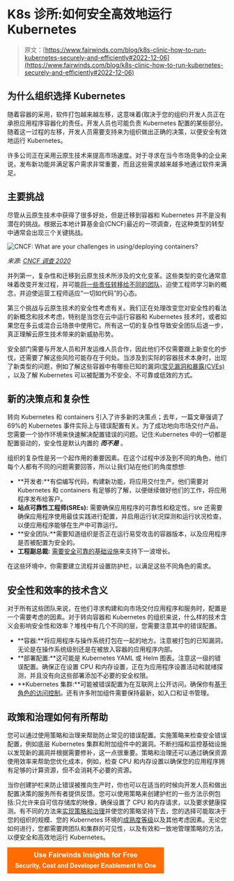 # K8s 诊所:如何安全高效地运行 Kubernetes

> 原文：[https://www.fairwinds.com/blog/k8s-clinic-how-to-run-kubernetes-securely-and-efficiently#2022-12-06](https://www.fairwinds.com/blog/k8s-clinic-how-to-run-kubernetes-securely-and-efficiently#2022-12-06)

 ## 为什么组织选择 Kubernetes

随着容器的采用，软件打包越来越左移，这意味着(取决于您的组织)开发人员正在承担应用程序容器化的责任。开发人员也可能负责 Kubernetes 配置的某些部分。随着这一过程的左移，开发人员需要支持来为组织做出正确的决策，以便安全有效地运行 Kubernetes。

许多公司正在采用云原生技术来提高市场速度。对于寻求在当今市场竞争的企业来说，发布新功能并满足客户需求非常重要，而且这些需求越来越多地通过软件来满足。

## 主要挑战

尽管从云原生技术中获得了很多好处，但是迁移到容器和 Kubernetes 并不是没有潜在的挑战。根据云本地计算基金会(CNCF)最近的一项调查，在这种类型的转型中通常会出现三个关键挑战。

![CNCF: What are your challenges in using/deploying containers? ](img/78502c66566d248c5dc578f4fa2a6750.png)

*来源:* [*CNCF 调查 2020*](https://www.cncf.io/wp-content/uploads/2020/11/CNCF_Survey_Report_2020.pdf)

并列第一，复杂性和迁移到云原生技术所涉及的文化变革。这些类型的变化通常意味着改变开发过程，并可能[将一些责任转移给不同的团队](https://www.fairwinds.com/blog/enable-cloud-native-service-ownership)，迫使工程师学习新的概念，并迫使运营工程师适应“一切如代码”的心态。

第三个挑战与云原生技术的安全性考虑有关。我们正在处理改变您对安全性的看法的新概念和技术考虑，特别是当您在云中运行容器和 Kubernetes 技术时，或者如果您在多云或混合云场景中使用它。所有这一切的复杂性导致安全团队后退一步，真正理解云原生技术带来的新威胁形势。

安全部门需要与开发人员和开发运维人员合作，因此他们不仅需要跟上新变化的步伐，还需要了解这些风险可能存在于何处。当涉及到实际的容器技术本身时，出现了新类型的问题，例如了解这些容器中有哪些已知的漏洞([常见漏洞和暴露(CVEs)](https://en.wikipedia.org/wiki/Common_Vulnerabilities_and_Exposures) ，以及了解 Kubernetes 可以被配置为不安全、不可靠或低效的方式。

## 新的决策点和复杂性

转向 Kubernetes 和 containers 引入了许多新的决策点；去年，一篇文章强调了 69%的 Kubernetes 事件实际上与错误配置有关。为了成功地向市场交付产品，您需要一个协作环境来快速解决配置错误的问题。记住:Kubernetes 中的一切都是配置驱动的，安全性是默认内置的 ***而不是*** 。

组织的复杂性是另一个起作用的重要因素。在这个过程中涉及到不同的角色，他们每个人都有不同的问题需要回答，所以让我们站在他们的角度想想:

*   **开发者:**有偿编写代码，构建新功能，将应用交付生产。他们需要对 Kubernetes 和 containers 有足够的了解，以便继续做好他们的工作，将应用程序发布给客户。
*   **站点可靠性工程师(SREs):** 需要确保应用程序的可靠性和稳定性。sre 还需要确保应用程序使用最佳实践进行配置，并启用运行状况探测和运行状况检查，以便应用程序能够在生产中可靠运行。
*   **安全团队:**需要知道组织是否正在运行易受攻击的容器版本，以及应用程序是否被配置为安全的。
*   **工程副总裁:** [需要安全可靠的基础设施](https://www.fairwinds.com/blog/vpes-kubernetes-configuration-audits)来支持下一波增长。

在这些环境中，你需要建立流程并设置防护栏，以满足这些不同角色的需求。

## 安全性和效率的技术含义

对于所有这些团队来说，在他们寻求构建和向市场交付应用程序和服务时，配置是一个需要考虑的因素。对于转向容器和 Kubernetes 的组织来说，什么样的技术含义会影响安全性和效率？堆栈中有几个不同的层，您需要注意其中的错误配置。

*   **容器:**将应用程序与操作系统打包在一起的地方。注意被打包的已知漏洞，无论是在操作系统级别还是在被放入容器的应用程序内部。
*   **部署配置:**这可能是 Kubernetes YAML 或 Helm 图表。注意这一级的错误配置。确保正在设置 CPU 和内存设置，正在为应用程序设置活动和就绪探测，并且没有向这些部署添加不必要的安全权限。
*   **Kubernetes 集群:**可能被错误配置为在互联网上公开访问。确保你有[基于角色的访问控制](https://github.com/FairwindsOps/rbac-manager)。还有许多附加组件需要保持最新，如入口和证书管理。

## 政策和治理如何有所帮助

您可以通过使用策略和治理来帮助防止常见的错误配置。实施策略来检查安全错误配置，例如底层 Kubernetes 集群和附加组件中的漏洞。不断扫描和监控基础设施以发现新的漏洞并根据需要修补，这一点很重要。策略和治理还可以通过确保资源使用效率来帮助您优化成本，例如，检查 CPU 和内存设置以确保您的应用程序拥有足够的计算资源，但不会消耗不必要的资源。

当你创建护栏来防止错误被推向生产时，你也可以在适当的时候向开发人员和做出配置决策的服务所有者提供反馈。您可以使用策略来创建护栏的一些方法示例包括:只允许来自可信存储库的映像，确保设置了 CPU 和内存请求，以及要求健康探测。有不同的方法来[实现策略和治理](https://www.fairwinds.com/blog/make-your-kubernetes-policies-stick-use-an-effective-enforcement-plan)并使您的策略坚持下去，您的选择可能取决于您的组织的规模、您的 Kubernetes 环境的[成熟度等级](https://www.fairwinds.com/kubernetes-maturity-model)以及其他考虑因素。无论您如何进行，您都需要跨团队和集群的可见性，以及有效和一致地管理策略的方法，以便安全和高效地运行 Kubernetes。

[![Use Fairwinds Insights for Free Security, Cost and Developer Enablement In One](img/7c86296320eb01b215d8e2755e9c5b9d.png)](https://cta-redirect.hubspot.com/cta/redirect/2184645/34aa4987-a1f9-438a-a145-d7d82d5c479a)